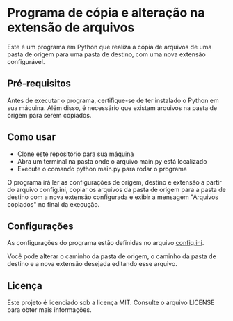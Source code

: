 # Programa de cópia e alteração na extensão de arquivos
Este é um programa em Python que realiza a cópia de arquivos de uma pasta de origem para uma pasta de destino, com uma nova extensão configurável.

## Pré-requisitos
Antes de executar o programa, certifique-se de ter instalado o Python em sua máquina. Além disso, é necessário que existam arquivos na pasta de origem para serem copiados.

## Como usar
- Clone este repositório para sua máquina
- Abra um terminal na pasta onde o arquivo main.py está localizado
- Execute o comando python main.py para rodar o programa

O programa irá ler as configurações de origem, destino e extensão a partir do arquivo config.ini, copiar os arquivos da pasta de origem para a pasta de destino com a nova extensão configurada e exibir a mensagem "Arquivos copiados" no final da execução.

## Configurações
As configurações do programa estão definidas no arquivo [config.ini](config.ini).

Você pode alterar o caminho da pasta de origem, o caminho da pasta de destino e a nova extensão desejada editando esse arquivo.

## Licença
Este projeto é licenciado sob a licença MIT. Consulte o arquivo LICENSE para obter mais informações.
